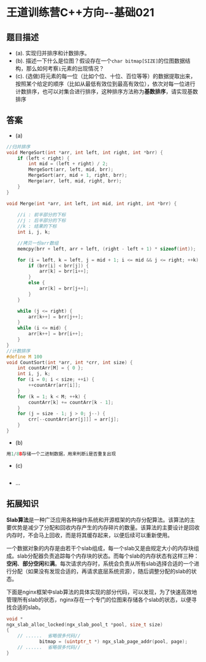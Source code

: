 # 王道训练营C++方向--基础021

## 题目描述

- (a). 实现归并排序和计数排序。
- (b). 描述一下什么是位图？假设存在一个`char bitmap[SIZE]`的位图数据结构，那么如何考察`i`元素的出现情况？
- (c). (选做)将元素的每一位（比如个位、十位、百位等等）的数据提取出来，按照某个给定的顺序（比如从最低有效位到最高有效位），依次对每一位进行计数排序，也可以对集合进行排序，这种排序方法称为**基数排序**，请实现基数排序

## 答案

- (a)

```c
//归并排序
void MergeSort(int *arr, int left, int right, int *brr) {
	if (left < right) {
		int mid = (left + right) / 2;
		MergeSort(arr, left, mid, brr);
		MergeSort(arr, mid + 1, right, brr);
		Merge(arr, left, mid, right, brr);
	}
}

void Merge(int *arr, int left, int mid, int right, int *brr) {
	
	//i : 前半部分的下标
	//j : 后半部分的下标
	//k : 结果的下标
	int i, j, k;

	//拷贝一份arr数组
	memcpy(brr + left, arr + left, (right - left + 1) * sizeof(int));

	for (i = left, k = left, j = mid + 1; i <= mid && j <= right; ++k) {
		if (brr[i] < brr[j]) {
			arr[k] = brr[i++];
		}
		else {
			arr[k] = brr[j++];
		}
	}

	while (j <= right) {
		arr[k++] = brr[j++];
	}
	while (i <= mid) {
		arr[k++] = brr[i++];
	}
}
//计数排序
#define M 100
void CountSort(int *arr, int *crr, int size) {
	int countArr[M] = { 0 };
	int i, j, k;
	for (i = 0; i < size; ++i) {
		++countArr[arr[i]];
	}
	for (k = 1; k < M; ++k) {
		countArr[k] += countArr[k - 1];
	}
	for (j = size - 1; j > 0; j--) {
		crr[--countArr[arr[j]]] = arr[j];
	}
}
```

- (b)

```c
用1/8B存储一个二进制数据，用来判断i是否重复出现
```

- (c)

```c

```

- ...

## 拓展知识

**Slab算法**是一种广泛应用各种操作系统和开源框架的内存分配算法。该算法的主要优势是减少了分配和回收内存产生的内存碎片的数量。该算法的主要设计是回收内存时，不会马上回收，而是将其缓存起来，以便后续可以重新使用。

一个数据对象的内存是由若干个slab组成，每一个slab又是由规定大小的内存块组成。slab分配器负责追踪每个内存块的状态。而每个slab的内存状态有这样三种：**空闲**、**部分空闲**和**满**。每次请求内存时，系统会负责从所有slab选择合适的一个进行分配（如果没有发现合适的，再请求底层系统资源），随后调整分配的slab的状态。

下面是nginx框架中slab算法的具体实现的部分代码，可以发现，为了快速高效地管理所有slab的状态，nginx存在一个专门的位图来存储各个slab的状态，以便寻找合适的slab。

```c
void *
ngx_slab_alloc_locked(ngx_slab_pool_t *pool, size_t size)
{
	// ......  省略很多代码// 
            bitmap = (uintptr_t *) ngx_slab_page_addr(pool, page);
	// ......  省略很多代码//
}

```




